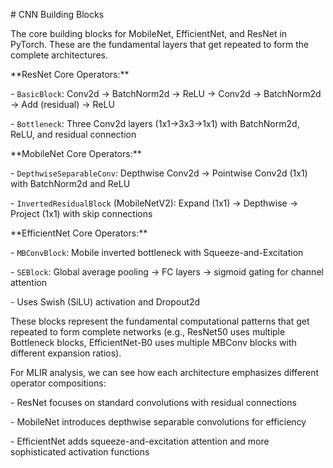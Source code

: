\# CNN Building Blocks



The core building blocks for MobileNet, EfficientNet, and ResNet in PyTorch. These are the fundamental layers that get repeated to form the complete architectures. 



\*\*ResNet Core Operators:\*\*

\- `BasicBlock`: Conv2d → BatchNorm2d → ReLU → Conv2d → BatchNorm2d → Add (residual) → ReLU

\- `Bottleneck`: Three Conv2d layers (1x1→3x3→1x1) with BatchNorm2d, ReLU, and residual connection



\*\*MobileNet Core Operators:\*\*

\- `DepthwiseSeparableConv`: Depthwise Conv2d → Pointwise Conv2d (1x1) with BatchNorm2d and ReLU

\- `InvertedResidualBlock` (MobileNetV2): Expand (1x1) → Depthwise → Project (1x1) with skip connections



\*\*EfficientNet Core Operators:\*\*

\- `MBConvBlock`: Mobile inverted bottleneck with Squeeze-and-Excitation

\- `SEBlock`: Global average pooling → FC layers → sigmoid gating for channel attention

\- Uses Swish (SiLU) activation and Dropout2d



These blocks represent the fundamental computational patterns that get repeated to form complete networks (e.g., ResNet50 uses multiple Bottleneck blocks, EfficientNet-B0 uses multiple MBConv blocks with different expansion ratios).



For MLIR analysis, we can see how each architecture emphasizes different operator compositions:

\- ResNet focuses on standard convolutions with residual connections

\- MobileNet introduces depthwise separable convolutions for efficiency

\- EfficientNet adds squeeze-and-excitation attention and more sophisticated activation functions




